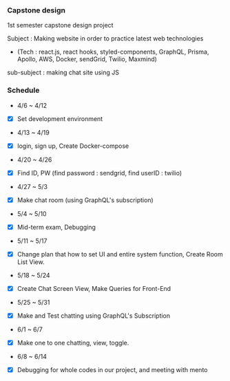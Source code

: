 ### Capstone design

1st semester capstone design project

Subject : Making website in order to practice latest web technologies

- (Tech : react.js, react hooks, styled-components, GraphQL, Prisma, Apollo, AWS, Docker, sendGrid, Twilio, Maxmind)

sub-subject : making chat site using JS

### Schedule

- 4/6 ~ 4/12
- [x] Set development environment

- 4/13 ~ 4/19
- [x] login, sign up, Create Docker-compose

- 4/20 ~ 4/26
- [x] Find ID, PW
      (find password : sendgrid, find userID : twilio)

- 4/27 ~ 5/3
- [x] Make chat room (using GraphQL's subscription)

- 5/4 ~ 5/10
- [x] Mid-term exam, Debugging

- 5/11 ~ 5/17
- [x] Change plan that how to set UI and entire system function, Create Room List View.

- 5/18 ~ 5/24
- [x] Create Chat Screen View, Make Queries for Front-End

- 5/25 ~ 5/31
- [X] Make and Test chatting using GraphQL's Subscription

- 6/1 ~ 6/7
- [X] Make one to one chatting, view, toggle.

- 6/8 ~ 6/14
- [X] Debugging for whole codes in our project, and meeting with mento